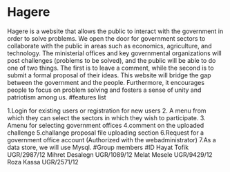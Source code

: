 # Hagere
Hagere is a website that allows the public to interact with the government in order to solve problems. We open the door for government sectors to collaborate with the public in areas such as economics, agriculture, and technology. The ministerial offices and key governmental organizations will post challenges (problems to be solved), and the public will be able to do one of two things. The first is to leave a comment, while the second is to submit a formal proposal of their ideas. This website will bridge the gap between the government and the people. Furthermore, it encourages people to focus on problem solving and fosters a sense of unity and patriotism among us.
    #features list 
   
1.Login for existing users or registration for new users
2. A menu from which they can select the sectors in which they wish to participate.
3. Amenu for selecting government offices
4.comment on the uploaded challenge
5.challange proposal file uploading section
6.Request for a government office account (Authorized with the webadministrator)
7.As a data store, we will use Mysql.
                                                  #Group members                 #ID
                                                  Hayat Tofik                 UGR/2987/12
                                                  Mihret Desalegn             UGR/1089/12
                                                  Melat Mesele                UGR/9429/12    
                                                   Roza Kassa                 UGR/2571/12

